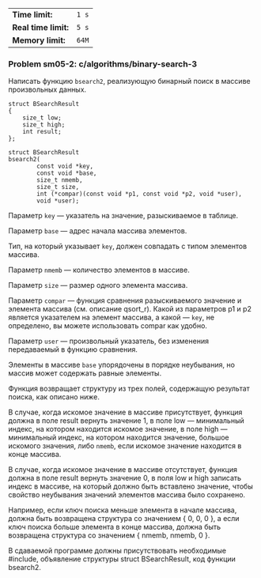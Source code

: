 |                      |       |
|----------------------|-------|
| **Time limit:**      | `1 s` |
| **Real time limit:** | `5 s` |
| **Memory limit:**    | `64M` |


### Problem sm05-2: c/algorithms/binary-search-3

Написать функцию `bsearch2`, реализующую бинарный поиск в массиве произвольных данных.

    
    
    struct BSearchResult
    {
        size_t low;
        size_t high;
        int result;
    };
    
    struct BSearchResult
    bsearch2(
            const void *key,
            const void *base,
            size_t nmemb,
            size_t size,
            int (*compar)(const void *p1, const void *p2, void *user),
            void *user);

Параметр `key` — указатель на значение, разыскиваемое в таблице.

Параметр `base` — адрес начала массива элементов.

Тип, на который указывает `key`, должен совпадать с типом элементов массива.

Параметр `nmemb` — количество элементов в массиве.

Параметр `size` — размер одного элемента массива.

Параметр `compar` — функция сравнения разыскиваемого значение и элемента массива (см. описание
qsort_r). Какой из параметров p1 и p2 является указателем на элемент массива, а какой — `key`, не
определено, вы можете использовать compar как удобно.

Параметр `user` — произвольный указатель, без изменения передаваемый в функцию сравнения.

Элементы в массиве `base` упорядочены в порядке неубывания, но массив может содержать равные
элементы.

Функция возвращает структуру из трех полей, содержащую результат поиска, как описано ниже.

В случае, когда искомое значение в массиве присутствует, функция должна в поле result вернуть
значение 1, в поле low — минимальный индекс, на котором находится искомое значение, в поле high —
минимальный индекс, на котором находится значение, большое искомого значения, либо `nmemb`, если
искомое значение находится в конце массива.

В случае, когда искомое значение в массиве отсутствует, функция должна в поле result вернуть
значение 0, в поля low и high записать индекс в массиве, на который должно быть вставлено значение,
чтобы свойство неубывания значений элементов массива было сохранено.

Например, если ключ поиска меньше элемента в начале массива, должна быть возвращена структура со
значением { 0, 0, 0 }, а если ключ поиска больше элемента в конце массива, должна быть возвращена
структура со значением { nmemb, nmemb, 0 }.

В сдаваемой программе должны присутствовать необходимые #include, объявление структуры struct
BSearchResult, код функции bsearch2.

